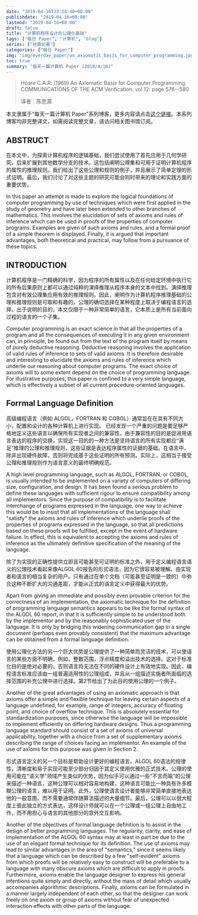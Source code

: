```yaml
---
date: "2019-04-16T23:14:40+08:00"
publishdate: "2019-04-16+08:00"
lastmod: "2019-04-16+08:00"
draft: false
title: "计算机程序设计的公理化基础"
tags: ["每日 Paper", "计算机", "blog"]
series: ["经典论著"]
categories: ["每日 Paper"]
img: "img/everday_paper/an_axiomatic_basis_for_computer_programming.jpg"
toc: true
summary: "每天一篇计算机 Paper (2019/4/16)"
---
```


>Hoare C.A.R. (1969) An Axiomatic Basis for Computer Programming. COMMUNICATIONS OF THE ACM Verification. vol 12: page 576--580
>
>译者：陈思源

本文隶属于"每天一篇计算机 Paper"系列博客，更多内容请点击[这个链接](https://seuite.github.io/tags/%E6%AF%8F%E6%97%A5-Paper/)。本系列博客均非完整译文，如需阅读完整文章，请访问相关图书馆订阅。

## ABSTRUCT

在本文中，为探索计算机程序的逻辑基础，我们尝试使用了首先应用于几何学研究，后来扩展到其他数学分支的技术。这包括阐明公理集和可用于证明计算机程序的属性的推理规则。我们给出了这些公理和规则的例子，并且展示了简单定理的形式证明。最后，我们讨论了对这些主题的研究可能会同时带来的理论和实践方面的重要优势。

In this paper an attempt is made to explore the logical foundations of computer programming by use of techniques which were first applied in the study of geometry and have later been extended to other branches of mathematics. This involves the elucidation of sets of axioms and rules of inference which can be used in proofs of the properties of computer programs. Examples are given of such axioms and rules, and a formal proof of a simple theorem is displayed. Finally, it is argued that important advantages, both theoretical and practical, may follow from a pursuance of these topics.

## INTRODUCTION

计算机程序是一门精确的科学，因为程序的所有属性以及在任何给定环境中执行它的所有后果原则上都可以通过纯粹的演绎推理从程序本身的文本中找到。演绎推理包含对有效公理集应用有效的推理规则。因此，阐明作为计算机程序推理基础的公理和推理规则是可取和有趣的。公理的确切选择在某种程度上取决于编程语言的选择。出于说明的目的，本文仅限于一种非常简单的语言，它本质上是所有当前面向过程的语言的一个子集。

Computer programming is an exact science in that all the properties of a program and all the consequences of executing it in any given environment can, in principle, be found out from the text of the program itself by means of purely deductive reasoning. Deductive reasoning involves the application of valid rules of inference to sets of valid axioms. It is therefore desirable and interesting to elucidate the axioms and rules of inference which underlie our reasoning about computer programs. The exact choice of axioms will to some extent depend on the choice of programming language. For illustrative purposes, this paper is confined to a very simple language, which is effectively a subset of all current procedure-oriented languages.

## Forrmal Language Definition

高级编程语言（例如 ALGOL，FORTRAN 和 COBOL）通常旨在在具有不同大小，配置和设计的各种计算机上进行实现。
已经发现一个严重的问题是要足够严格地定义这些语言以确保所有实现者之间的兼容性。由于兼容性的目的是促进用语言表达的程序的交换，实现这一目的的一种方法是坚持语言的所有实现都应“满足”推理的公理和推理规则，这些证据是表达程序属性的证据的基础。在语言中，除非出现硬件故障，否则将完成基于这些证明的所有预测。实际上，这相当于接受公理和推理规则作为语言意义的最终明确规范。

A high level programming language, such as ALGOL, FORTRAN, or COBOL, is usually intended to be implemented on a variety of computers of differing size, configuration, and design. It has been found a serious problem to define these languages with sufficient rigour to ensure compatibility among all implementors. Since the purpose of compatibility is to facilitate interchange of programs expressed in the language, one way to achieve this would be to insist that all implementations of the language shall "satisfy" the axioms and rules of inference which underlie proofs of the properties of programs expressed in the language, so that all predictions based on these proofs will be fulfilled, except in the event of hardware failure. In effect, this is equivalent to accepting the axioms and rules of inference as the ultimately definitive specification of the meaning of the language.

除了为实现的正确性提供立即且可能甚至可证明的标准之外，用于定义编程语言语义的公理技术看起来像ALGOL 60报告的形式语法，因为它很容易被理解。由实现者和语言的相当复杂的用户。只有通过在单个文档（可能甚至证明是一致的）中弥合这种不断扩大的沟通差距，才能从正式的语言定义中获得最大的优势。

Apart from giving an immediate and possibly even provable criterion for the correctness of an implementation, the axiomatic technique for the definition of programming language semantics appears to be like the formal syntax of the ALGOL 60 report, in that it is sufficiently simple to be understood both by the implementor and by the reasonably sophisticated user of the language. It is only by bridging this widening communication gap in a single document (perhaps even provably consistent) that the maximum advantage can be obtained from a formal language definition.

使用公理化方法的另一个巨大优势是公理提供了一种简单而灵活的技术，可以使语言的某些方面不明确，例如，整数范围，浮点精度和溢出技术的选择。这对于标准化目的是绝对必要的，否则语言将无法在不同的硬件设计上有效地实现。因此，编程语言标准应该由一组普遍适用性的公理组成，并且从一组描述实施者所面临的选择范围的补充公理中进行选择。第2节给出了为此目的使用公理的一个例子。

Another of the great advantages of using an axiomatic approach is that axioms offer a simple and flexible technique for leaving certain aspects of a language undefined, for example, range of integers, accuracy of floating point, and choice of overflow technique. This is absolutely essential for standardization purposes, since otherwise the language will be impossible to implement efficiently on differing hardware designs. Thus a programming language standard should consist of a set of axioms of universal applicability, together with a choice from a set of supplementary axioms describing the range of choices facing an implementor. An example of the use of axioms for this purpose was given in Section 2.

形式语言定义的另一个目标是帮助设计更好的编程语言。ALGOL 60语法的规律性，清晰度和易于实现可能至少部分归因于其定义使用优雅的正式技术。公理的使用可能在“语义学”领域产生类似的优势，因为似乎可以通过一些“不言而喻”的公理来描述一种语言，这种公理可以相对容易地构建，这种语言可能比一种具有许多模糊公理的语言，难以用于证明。此外，公理使语言设计者能够非常简单直接地表达他的一般意图，而不需要通常伴随算法描述的大量细节。最后，公理可以以很大程度上彼此独立的方式表达，这样设计师就可以在一个公理或一组公理上自由地工作，而不用担心与语言的其他部分的意外交互影响。

Another of the objectives of formal language definition is to assist in the design of better programming languages. The regularity, clarity, and ease of implementation of the ALGOL 60 syntax may at least in part be due to the use of an elegant formal technique for its definition. The use of axioms may lead to similar advantages in the area of "semantics," since it seems likely that a language which can be described by a few "self-evident" axioms from which proofs will be relatively easy to construct will be preferable to a language with many obscure axioms which are difficult to apply in proofs. Furthermore, axioms enable the language designer to express his general intentions quite simply and directly, without the mass of detail which usually accompanies algorithmic descriptions. Finally, axioms can be formulated in a manner largely independent of each other, so that the designer can work freely on one axiom or group of axioms without fear of unexpected interaction effects with other parts of the language.